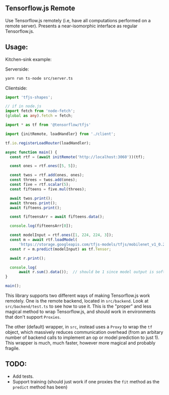 ## Tensorflow.js Remote

Use Tensorflow.js remotely (i.e, have all computations performed on a remote server).
Presents a near-isomorphic interface as regular Tensorflow.js.

## Usage:
Kitchen-sink example:

Serverside:

```bash
yarn run ts-node src/server.ts
```

Clientside:
```ts
import 'tfjs-shapes';

// if in node.js
import fetch from 'node-fetch';
(global as any).fetch = fetch;

import * as tf from '@tensorflow/tfjs'

import {initRemote, loadHandler} from './client';

tf.io.registerLoadRouter(loadHandler);

async function main() {
  const rtf = (await initRemote('http://localhost:3060'))(tf);

  const ones = rtf.ones([5, 5]);

  const twos = rtf.add(ones, ones);
  const threes = twos.add(ones);
  const five = rtf.scalar(5);
  const fifteens = five.mul(threes);

  await twos.print();
  await threes.print();
  await fifteens.print();

  const fifteensArr = await fifteens.data();

  console.log(fifteensArr[0]);

  const modelInput = rtf.ones([1, 224, 224, 3]);
  const m = await rtf.loadModel(
      'https://storage.googleapis.com/tfjs-models/tfjs/mobilenet_v1_0.25_224/model.json');
  const r = m.predict(modelInput) as tf.Tensor;

  await r.print();

  console.log(
      await r.sum().data());  // should be 1 since model output is softmaxed
}

main();

```

This library supports two different ways of making Tensorflow.js work remotely. One is the remote backend, located in `src/backend`. Look at `src/backend/test.ts` to see how to use it. This is the "proper" and less magical method to wrap Tensorflow.js, and should work in environments that don't support `Proxies`.

The other (default) wrapper, in `src`, instead uses a `Proxy` to wrap the `tf` object, which massively reduces communication overhead (from an arbitary number of backend calls to implement an op or model prediction to just 1). This wrapper is much, much faster, however more magical and probably fragile.

## TODO:

* Add tests.
* Support training (should just work if one proxies the `fit` method as the `predict` method has been)

